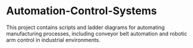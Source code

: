 # Automation-Control-Systems
This project contains scripts and ladder diagrams for automating manufacturing processes, including conveyor belt automation and robotic arm control in industrial environments.
